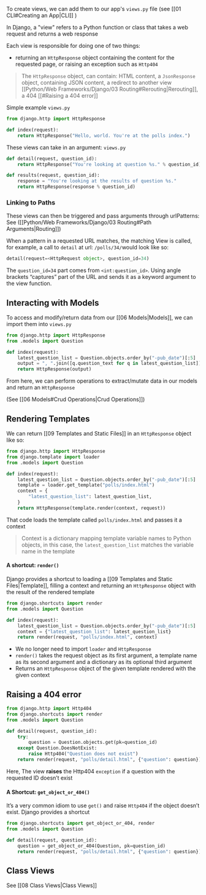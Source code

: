 To create views, we can add them to our app's `views.py` file (see [[01 CLI#Creating an App|CLI]] )

In Django, a "view" refers to a Python function or class that takes a web request and returns a web response

Each view is responsible for doing one of two things: 
- returning an `HttpResponse` object containing the content for the requested page, or raising an exception such as `Http404`

> The `HttpResponse` object, can contain: HTML content, a `JsonResponse` object, containing JSON content, a redirect to another view [[Python/Web Frameworks/Django/03 Routing#Rerouting|Rerouting]], a 404 [[#Raising a 404 error]]

Simple example `views.py`
```python
from django.http import HttpResponse

def index(request):
    return HttpResponse("Hello, world. You're at the polls index.")

```

These views can take in an argument: `views.py`
```python
def detail(request, question_id):
    return HttpResponse("You're looking at question %s." % question_id)

def results(request, question_id):
    response = "You're looking at the results of question %s."
    return HttpResponse(response % question_id)
```

### Linking to Paths

These views can then be triggered and pass arguments through urlPatterns:  See ([[Python/Web Frameworks/Django/03 Routing#Path Arguments|Routing]])

When a pattern in a requested URL matches, the matching View is called, for example, a call to `detail` at url: `/polls/34/`would look like so:
```python
detail(request=<HttpRequest object>, question_id=34)
```
The `question_id=34` part comes from `<int:question_id>`.
Using angle brackets “captures” part of the URL and sends it as a keyword argument to the view function.


## Interacting with Models

To access and modify/return data from our [[06 Models|Models]], we can import them into `views.py`
```python
from django.http import HttpResponse
from .models import Question

def index(request):
    latest_question_list = Question.objects.order_by("-pub_date")[:5]
    output = ", ".join([q.question_text for q in latest_question_list])
    return HttpResponse(output)
```
From here, we can perform operations to extract/mutate data in our models and return an `HttpResponse`

(See [[06 Models#Crud Operations|Crud Operations]])

## Rendering Templates

We can return [[09 Templates and Static Files]] in an `HttpResponse` object like so:
```python
from django.http import HttpResponse
from django.template import loader
from .models import Question

def index(request):
    latest_question_list = Question.objects.order_by("-pub_date")[:5]
    template = loader.get_template("polls/index.html")
    context = {
        "latest_question_list": latest_question_list,
    }
    return HttpResponse(template.render(context, request))
```
That code loads the template called `polls/index.html` and passes it a context
> Context is a dictionary mapping template variable names to Python objects, in this case, the `latest_question_list` matches the variable name in the template

#### A shortcut: `render()`
Django provides a shortcut to loading a [[09 Templates and Static Files|Template]], filling a context and returning an `HttpResponse` object with the result of the rendered template
```python
from django.shortcuts import render
from .models import Question

def index(request):
    latest_question_list = Question.objects.order_by("-pub_date")[:5]
    context = {"latest_question_list": latest_question_list}
    return render(request, "polls/index.html", context)
```
- We no longer need to import `loader` and `HttpResponse` 
- `render()` takes the request object as its first argument, a template name as its second argument and a dictionary as its optional third argument
- Returns an `HttpResponse` object of the given template rendered with the given context

## Raising a 404 error
```python
from django.http import Http404
from django.shortcuts import render
from .models import Question

def detail(request, question_id):
    try:
        question = Question.objects.get(pk=question_id)
    except Question.DoesNotExist:
        raise Http404("Question does not exist")
    return render(request, "polls/detail.html", {"question": question})
```
Here, The view **raises** the Http404 `exception` if a question with the requested ID doesn’t exist

#### A Shortcut: `get_object_or_404()`
It’s a very common idiom to use `get()` and raise `Http404` if the object doesn’t exist. Django provides a shortcut
```python
from django.shortcuts import get_object_or_404, render
from .models import Question

def detail(request, question_id):
    question = get_object_or_404(Question, pk=question_id)
    return render(request, "polls/detail.html", {"question": question})
```


## Class Views
See [[08 Class Views|Class Views]]

